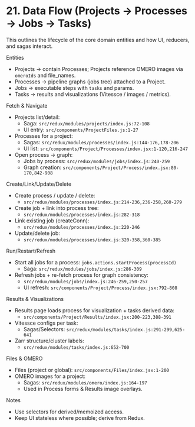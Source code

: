 # 21. Data Flow (Projects → Processes → Jobs → Tasks)

This outlines the lifecycle of the core domain entities and how UI, reducers, and sagas interact.

Entities
- Projects → contain Processes; Projects reference OMERO images via `omeroIds` and file_names.
- Processes → pipeline graphs (jobs tree) attached to a Project.
- Jobs → executable steps with `tasks` and params.
- Tasks → results and visualizations (Vitessce / images / metrics).

Fetch & Navigate
- Projects list/detail:
  - Saga: `src/redux/modules/projects/index.js:72-108`
  - UI entry: `src/components/ProjectFiles.js:1-27`
- Processes for a project:
  - Sagas: `src/redux/modules/processes/index.js:144-176,178-206`
  - UI list: `src/components/Project/Processes/index.jsx:1-120,216-247`
- Open process → graph:
  - Jobs by process: `src/redux/modules/jobs/index.js:240-259`
  - Graph creation: `src/components/Project/Process/index.jsx:80-170,842-908`

Create/Link/Update/Delete
- Create process / update / delete:
  - `src/redux/modules/processes/index.js:214-236,236-258,260-279`
- Create job + link into process tree:
  - `src/redux/modules/processes/index.js:282-318`
- Link existing job (createConn):
  - `src/redux/modules/processes/index.js:220-246`
- Update/delete job:
  - `src/redux/modules/processes/index.js:320-358,360-385`

Run/Restart/Refresh
- Start all jobs for a process: `jobs.actions.startProcess(processId)`
  - Saga: `src/redux/modules/jobs/index.js:286-309`
- Refresh jobs + re-fetch process for graph consistency:
  - `src/redux/modules/jobs/index.js:246-259,250-257`
  - UI refresh: `src/components/Project/Process/index.jsx:792-808`

Results & Visualizations
- Results page loads process for visualization + tasks derived data:
  - `src/components/Project/Results/index.jsx:200-223,388-391`
- Vitessce configs per task:
  - Sagas/Selectors: `src/redux/modules/tasks/index.js:291-299,625-641`
- Zarr structure/cluster labels:
  - `src/redux/modules/tasks/index.js:652-700`

Files & OMERO
- Files (project or global): `src/components/Files/index.jsx:1-200`
- OMERO images for a project:
  - Sagas: `src/redux/modules/omero/index.js:164-197`
  - Used in Process forms & Results image overlays.

Notes
- Use selectors for derived/memoized access.
- Keep UI stateless where possible; derive from Redux.


